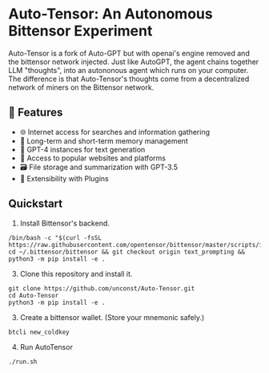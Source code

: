 # Auto-Tensor: An Autonomous Bittensor Experiment 

Auto-Tensor is a fork of Auto-GPT but with openai's engine removed and the bittensor network injected. Just like AutoGPT, the agent chains together LLM "thoughts", into an autononous agent which runs on your computer. 
The difference is that Auto-Tensor's thoughts come from a decentralized network of miners on the Bittensor network. 

## 🚀 Features

- 🌐 Internet access for searches and information gathering
- 💾 Long-term and short-term memory management
- 🧠 GPT-4 instances for text generation
- 🔗 Access to popular websites and platforms
- 🗃️ File storage and summarization with GPT-3.5
- 🔌 Extensibility with Plugins

## Quickstart

1. Install Bittensor's backend.
```
/bin/bash -c "$(curl -fsSL https://raw.githubusercontent.com/opentensor/bittensor/master/scripts/install.sh)"
cd ~/.bittensor/bittensor && git checkout origin text_prompting && python3 -m pip install -e .
```

3. Clone this repository and install it.
```
git clone https://github.com/unconst/Auto-Tensor.git
cd Auto-Tensor
python3 -m pip install -e .
```

3. Create a bittensor wallet. (Store your mnemonic safely.)
```
btcli new_coldkey
```

4. Run AutoTensor
```
./run.sh
```
